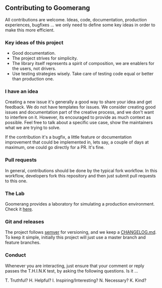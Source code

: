 ## Contributing to Goomerang

All contributions are welcome. Ideas, code, documentation, production experiences, bugfixes ... we only need to define some key
ideas in order to make this more efficient.

### Key ideas of this project

* Good documentation.
* The project strives for simplicity.
* The library itself represents a spirit of composition, we are enablers for the users, not drivers.
* Use testing strategies wisely. Take care of testing code equal or better than production one.

### I have an idea

Creating a new issue it's generally a good way to share your idea and get feedback. We do not have templates for issues. We consider
creating good issues and documentation part of the creative process, and we don't want to interfere on it. However, its encouraged to
provide as much context as possible. Feel free to talk about a specific use case, show the maintainers what we are trying to solve.

If the contribution it's a bugfix, a little feature or documentation improvement that could be implemented in, lets say, a couple of days at
maximum, one could go directly for a PR. It's fine.

### Pull requests

In general, contributions should be done by the typical fork workflow. In this workflow, developers fork this repository and then just
submit pull requests to this one.

### The Lab

Goomerang provides a laboratory for simulating a production environment. Check it [here](internal/lab/README.md).

### Git and releases

The project follows [semver](https://semver.org/) for versioning, and we keep a [CHANGELOG.md](CHANGELOG.md). To keep it simple, initially
this project will just use a master branch and feature branches.

### Conduct

Whenever you are interacting, just ensure that your comment or reply passes
the T.H.I.N.K test, by asking the following questions. Is it ...

T. Truthful?
H. Helpful?
I. Inspiring/Interesting?
N. Necessary?
K. Kind?

